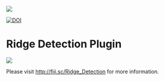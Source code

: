 [![](https://travis-ci.org/hadim/ij-ridgedetection.svg?branch=master)](https://travis-ci.org/hadim/ij-ridgedetection)

[![DOI](https://zenodo.org/badge/18649/thorstenwagner/ij-ridgedetection.svg)](https://zenodo.org/badge/latestdoi/18649/thorstenwagner/ij-ridgedetection)

# Ridge Detection Plugin

[![](https://travis-ci.org/thorstenwagner/ij-ridgedetection.svg?branch=master)](https://travis-ci.org/thorstenwagner/ij-ridgedetection)

Please visit http://fiji.sc/Ridge_Detection for more information.


